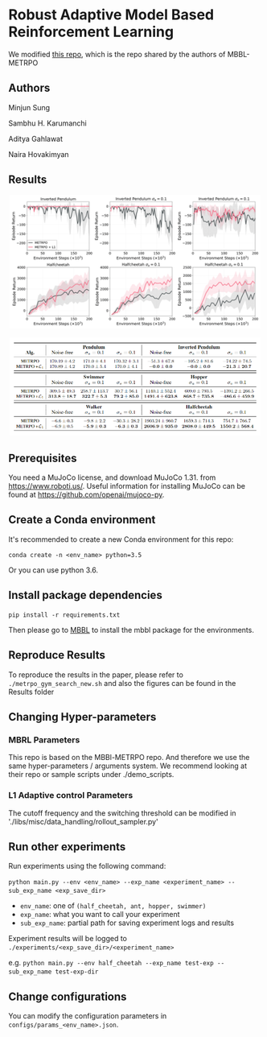 # Robust Adaptive Model Based Reinforcement Learning


We modified [this repo](https://github.com/WilsonWangTHU/mbbl-metrpo), which is the repo shared by the authors of MBBL-METRPO

## Authors

Minjun Sung

Sambhu H. Karumanchi

Aditya Gahlawat

Naira Hovakimyan


## Results
<p align=center>
<img src="Results/data/METRPO_final_results.png" width=500>
</p>
<p align=center>
<img src="Results/data/Result_Table.PNG" width=500>
</p>


## Prerequisites
You need a MuJoCo license, and download MuJoCo 1.31. from 
https://www.roboti.us/. 
Useful information for installing MuJoCo can be found at 
https://github.com/openai/mujoco-py.

## Create a Conda environment
It's recommended to create a new Conda environment for this repo:

```
conda create -n <env_name> python=3.5
```
Or you can use python 3.6.

## Install package dependencies

```
pip install -r requirements.txt
```

Then please go to [MBBL](https://github.com/WilsonWangTHU/mbbl) to install the mbbl package for the environments.

## Reproduce Results
To reproduce the results in the paper, please refer to `./metrpo_gym_search_new.sh` and also the figures can be found in the Results folder

## Changing Hyper-parameters

### MBRL Parameters 
This repo is based on the MBBl-METRPO repo. And therefore we use the same hyper-parameters / arguments system. We recommend looking at their repo or sample scripts under ./demo_scripts.

### L1 Adaptive control Parameters
The cutoff frequency and the switching threshold can be modified in './libs/misc/data_handling/rollout_sampler.py'

## Run other experiments
Run experiments using the following command:

```python main.py --env <env_name> --exp_name <experiment_name> --sub_exp_name <exp_save_dir>```

- `env_name`: one of `(half_cheetah, ant, hopper, swimmer)`
- `exp_name`: what you want to call your experiment
- `sub_exp_name`: partial path for saving experiment logs and results

Experiment results will be logged to `./experiments/<exp_save_dir>/<experiment_name>`

e.g. `python main.py --env half_cheetah --exp_name test-exp --sub_exp_name test-exp-dir`


## Change configurations
You can modify the configuration parameters in `configs/params_<env_name>.json`.
